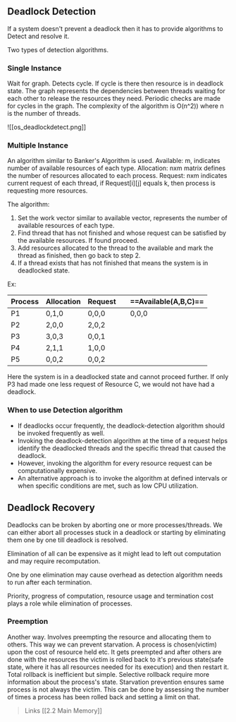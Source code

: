 ## Deadlock Detection

If a system doesn't prevent a deadlock then it has to provide algorithms to Detect and resolve it.  

Two types of detection algorithms.

###  Single Instance
Wait for graph. Detects cycle. If cycle is there then resource is in deadlock state. 
The graph represents the dependencies between threads waiting for each other to release the resources they need. 
Periodic checks are made for cycles in the graph. The complexity of the algorithm is O(n^2)) where n is the number of threads. 

![[os_deadlockdetect.png]]

###  Multiple Instance
An algorithm similar to Banker's Algorithm is used. 
Available: m, indicates number of available resources of each type.
Allocation: nxm matrix defines the number of resources allocated to each process.
Request: nxm indicates current request of each thread, if Request\[i]\[j] equals k, then process is requesting more resources. 

The algorithm:
1) Set the work vector similar to available vector, represents the number of available resources of each type. 
2) Find thread that has not finished and whose request can be satisfied by the available resources. If found proceed.
3) Add resources allocated to the thread to the available and mark the thread as finished, then go back to step 2.
4) If a thread exists that has not finished that means the system is in deadlocked state. 

Ex:

|Process|Allocation|Request||==Available(A,B,C)==|
|---|---|---|---|---|
|P1|0,1,0|0,0,0||0,0,0|
|P2|2,0,0|2,0,2|||
|P3|3,0,3|0,0,1|||
|P4|2,1,1|1,0,0|||
|P5|0,0,2|0,0,2|||

Here the system is in a deadlocked state and cannot proceed further.
If only P3 had made one less request of Resource C, we would not have had a deadlock.

### When to use Detection algorithm
- If deadlocks occur frequently, the deadlock-detection algorithm should be invoked frequently as well.
- Invoking the deadlock-detection algorithm at the time of a request helps identify the deadlocked threads and the specific thread that caused the deadlock.
- However, invoking the algorithm for every resource request can be computationally expensive.
- An alternative approach is to invoke the algorithm at defined intervals or when specific conditions are met, such as low CPU utilization.


## Deadlock Recovery

Deadlocks can be broken by aborting one or more processes/threads.
We can either abort all processes stuck in a deadlock or starting by eliminating them one by one till deadlock is resolved.

Elimination of all can be expensive as it might lead to left out computation and may require recomputation. 

One by one elimination may cause overhead as detection algorithm needs to run after each termination. 

Priority, progress of computation, resource usage and termination cost plays a role while elimination of processes.


### Preemption 
Another way.
Involves preempting the resource and allocating them to others. This way we can prevent starvation. 
A process is chosen(victim) upon the cost of resource held etc. It gets preempted and after others are done with the resources the victim is rolled back to it's previous state(safe state, where it has all resources needed for its execution) and then restart it. 
Total rollback is inefficient but simple. Selective rollback require more information about the process's state. 
Starvation prevention ensures same process is not always the victim. This can be done by assessing the number of times a process has been rolled back and setting a limit on that. 

>Links
	[[2.2 Main Memory]]
